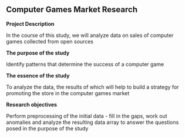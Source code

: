 ## Computer Games Market Research
**Project Description**

In the course of this study, we will analyze data on sales of computer games collected from open sources

**The purpose of the study**

Identify patterns that determine the success of a computer game

**The essence of the study**

To analyze the data, the results of which will help to build a strategy for promoting the store in the computer games market

**Research objectives**

Perform preprocessing of the initial data - fill in the gaps, work out anomalies and analyze the resulting data array to answer the questions posed in the purpose of the study
